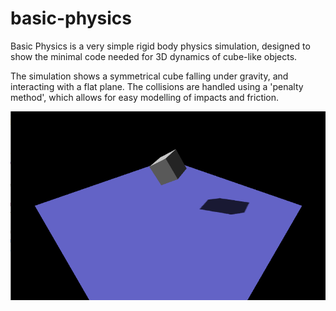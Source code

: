 # basic-physics
Basic Physics is a very simple rigid body physics simulation, designed to show the minimal code needed for 3D dynamics of cube-like objects.

The simulation shows a symmetrical cube falling under gravity, and interacting with a flat plane. The collisions are handled using a 'penalty method', which allows for easy modelling of impacts and friction.

![Cube falling under gravity](https://raw.githubusercontent.com/george7378/basic-physics/master/_img/1.png)
